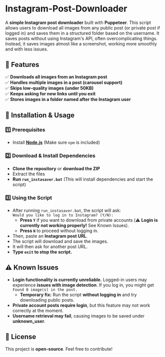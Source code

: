 # Instagram-Post-Downloader

A **simple Instagram post downloader** built with **Puppeteer**. This script allows users to download all images from any public post (or private post if logged in) and saves them in a structured folder based on the username.  It saves posts without using Instagram's API, often overcomplicating things. Instead, it saves images almost like a screenshot, working more smoothly and with less issues.

## 📌 Features  
✅ **Downloads all images from an Instagram post**  
✅ **Handles multiple images in a post (carousel support)**  
✅ **Skips low-quality images (under 50KB)**  
✅ **Keeps asking for new links until you exit**  
✅ **Stores images in a folder named after the Instagram user**  

## 🚀 Installation & Usage  

### **1️⃣ Prerequisites**  
- Install [**Node.js**](https://nodejs.org/) (Make sure `npm` is included)  

### **2️⃣ Download & Install Dependencies**  
- **Clone the repository** or **download the ZIP**  
- Extract the files  
- **Run `run_instasaver.bat`** (This will install dependencies and start the script)  

### **3️⃣ Using the Script**  
- After running `run_instasaver.bat`, the script will ask:  
  `Would you like to log in to Instagram? (Y/N):`  
  - **Press `Y`** if you want to download from private accounts (⚠️ **Login is currently not working properly!** See Known Issues).  
  - **Press `N`** to proceed without logging in.  
- Then, paste an **Instagram post URL**.  
- The script will download and save the images.  
- It will then ask for another post URL.  
- **Type `exit` to stop the script.**


## ⚠️ Known Issues  
- **Login functionality is currently unreliable.** Logged-in users may experience **issues with image detection**. If you log in, you might get `Found 0 image(s) in the post.`  
  - **Temporary fix:** Run the script **without logging in** and try downloading public posts.  
- **Private account posts require login**, but this feature may not work correctly at the moment.
- **Username retrieval may fail**, causing images to be saved under **unknown_user**.

## 📜 License  
This project is **open-source**. Feel free to contribute!  

